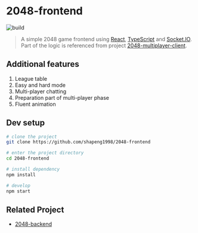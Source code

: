 # 2048-frontend

![build](https://github.com/shapeng1998/2048-frontend/workflows/build/badge.svg)

> A simple 2048 game frontend using [React](https://reactjs.org/), [TypeScript](https://www.typescriptlang.org/) and [Socket.IO](https://socket.io/). Part of the logic is referenced from project [2048-multiplayer-client](https://github.com/pietrushka/2048-multiplayer-client).

## Additional features

1. League table
2. Easy and hard mode
3. Multi-player chatting
4. Preparation part of multi-player phase
5. Fluent animation

## Dev setup

```bash
# clone the project
git clone https://github.com/shapeng1998/2048-frontend

# enter the project directory
cd 2048-frontend

# install dependency
npm install

# develop
npm start
```

## Related Project

- [2048-backend](https://github.com/shapeng1998/2048-backend)
